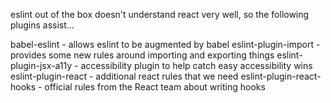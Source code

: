 eslint out of the box doesn't understand react very well, so the following plugins assist...

babel-eslint - allows eslint to be augmented by babel
eslint-plugin-import - provides some new rules around importing and exporting things
eslint-plugin-jsx-a11y - accessibility plugin to help catch easy accessibility wins
eslint-plugin-react - additional react rules that we need
eslint-plugin-react-hooks - official rules from the React team about writing hooks
